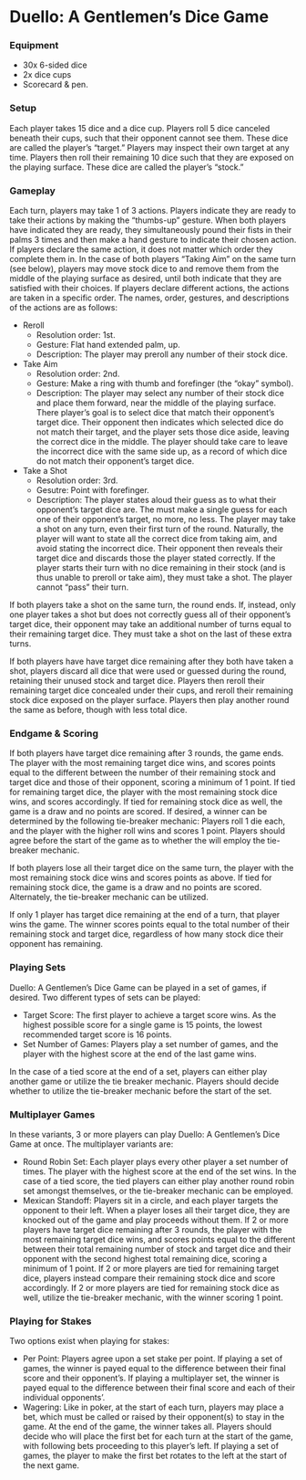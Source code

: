 # Duello: A Gentlemen’s Dice Game

### Equipment

- 30x 6-sided dice
- 2x dice cups
- Scorecard & pen.

### Setup

Each player takes 15 dice and a dice cup. Players roll 5 dice canceled beneath their cups, such that their opponent cannot see them. These dice are called the player’s “target.” Players may inspect their own target at any time. Players then roll their remaining 10 dice such that they are exposed on the playing surface. These dice are called the player’s “stock.”

### Gameplay

Each turn, players may take 1 of 3 actions. Players indicate they are ready to take their actions by making the “thumbs-up” gesture. When both players have indicated they are ready, they simultaneously pound their fists in their palms 3 times and then make a hand gesture to indicate their chosen action. If players declare the same action, it does not matter which order they complete them in. In the case of both players “Taking Aim” on the same turn (see below), players may move stock dice to and remove them from the middle of the playing surface as desired, until both indicate that they are satisfied with their choices. If players declare different actions, the actions are taken in a specific order. The names, order, gestures, and descriptions of the actions are as follows:

- Reroll
  - Resolution order: 1st.
  - Gesture: Flat hand extended palm, up. 
  - Description: The player may preroll any number of their stock dice.
- Take Aim 
  - Resolution order: 2nd.
  - Gesture: Make a ring with thumb and forefinger (the “okay” symbol).
  - Description: The player may select any number of their stock dice and place them forward, near the middle of the playing surface. There player’s goal is to select dice that match their opponent’s target dice. Their opponent then indicates which selected dice do not match their target, and the player sets those dice aside, leaving the correct dice in the middle. The player should take care to leave the incorrect dice with the same side up, as a record of which dice do not match their opponent’s target dice.
- Take a Shot
  - Resolution order: 3rd.
  - Gesutre: Point with forefinger.
  - Description: The player states aloud their guess as to what their opponent’s target dice are. The must make a single guess for each one of their opponent’s target, no more, no less. The player may take a shot on any turn, even their first turn of the round. Naturally, the player will want to state all the correct dice from taking aim, and avoid stating the incorrect dice. Their opponent then reveals their target dice and discards those the player stated correctly. If the player starts their turn with no dice remaining in their stock (and is thus unable to preroll or take aim), they must take a shot. The player cannot “pass” their turn.

If both players take a shot on the same turn, the round ends. If, instead, only one player takes a shot but does not correctly guess all of their opponent’s target dice, their opponent may take an additional number of turns equal to their remaining target dice. They must take a shot on the last of these extra turns.

If both players have have target dice remaining after they both have taken a shot, players discard all dice that were used or guessed during the round, retaining their unused stock and target dice. Players then reroll their remaining target dice concealed under their cups, and reroll their remaining stock dice exposed on the player surface. Players then play another round the same as before, though with less total dice.

### Endgame & Scoring

If both players have target dice remaining after 3 rounds, the game ends. The player with the most remaining target dice wins, and scores points equal to the different between the number of their remaining stock and target dice and those of their opponent, scoring a minimum of 1 point. If tied for remaining target dice, the player with the most remaining stock dice wins, and scores accordingly. If tied for remaining stock dice as well, the game is a draw and no points are scored. If desired, a winner can be determined by the following tie-breaker mechanic: Players roll 1 die each, and the player with the higher roll wins and scores 1 point. Players should agree before the start of the game as to whether the will employ the tie-breaker mechanic.

If both players lose all their target dice on the same turn, the player with the most remaining stock dice wins and scores points as above. If tied for remaining stock dice, the game is a draw and no points are scored. Alternately, the tie-breaker mechanic can be utilized.

If only 1 player has target dice remaining at the end of a turn, that player wins the game. The winner scores points equal to the total number of their remaining stock and target dice, regardless of how many stock dice their opponent has remaining.

### Playing Sets

Duello: A Gentlemen’s Dice Game can be played in a set of games, if desired. Two different types of sets can be played:

- Target Score: The first player to achieve a target score wins. As the highest possible score for a single game is 15 points, the lowest recommended target score is 16 points.
- Set Number of Games: Players play a set number of games, and the player with the highest score at the end of the last game wins.

In the case of a tied score at the end of a set, players can either play another game or utilize the tie breaker mechanic. Players should decide whether to utilize the tie-breaker mechanic before the start of the set.

### Multiplayer Games

In these variants, 3 or more players can play Duello: A Gentlemen’s Dice Game at once. The multiplayer variants are:

- Round Robin Set: Each player plays every other player a set number of times. The player with the highest score at the end of the set wins. In the case of a tied score, the tied players can either play another round robin set amongst themselves, or the tie-breaker mechanic can be employed.
- Mexican Standoff: Players sit in a circle, and each player targets the opponent to their left. When a player loses all their target dice, they are knocked out of the game and play proceeds without them. If 2 or more players have target dice remaining after 3 rounds, the player with the most remaining target dice wins, and scores points equal to the different between their total remaining number of stock and target dice and their opponent with the second highest total remaining dice, scoring a minimum of 1 point. If 2 or more players are tied for remaining target dice, players instead compare their remaining stock dice and score accordingly. If 2 or more players are tied for remaining stock dice as well, utilize the tie-breaker mechanic, with the winner scoring 1 point.

### Playing for Stakes

Two options exist when playing for stakes:

- Per Point: Players agree upon a set stake per point. If playing a set of games, the winner is payed equal to the difference between their final score and their opponent’s. If playing a multiplayer set, the winner is payed equal to the difference between their final score and each of their individual opponents’.
- Wagering: Like in poker, at the start of each turn, players may place a bet, which must be called or raised by their opponent(s) to stay in the game. At the end of the game, the winner takes all. Players should decide who will place the first bet for each turn at the start of the game, with following bets proceeding to this player’s left. If playing a set of games, the player to make the first bet rotates to the left at the start of the next game.
